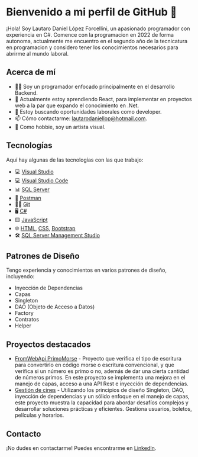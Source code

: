 # Bienvenido a mi perfil de GitHub 👋

¡Hola! Soy Lautaro Daniel López Forcellini, un apasionado programador con experiencia en C#. Comence con la programacion en 2022 de forma autonoma, actualmente me encuentro en el segundo año de la tecnicatura en programacion y considero tener los conocimientos necesarios para abrirme al mundo laboral.

## Acerca de mí

- 👨‍💻 Soy un programador enfocado principalmente en el desarrollo Backend.
- 🌱 Actualmente estoy aprendiendo React, para implementar en proyectos web a la par que expando el conocimiento en .Net.
- 💼 Estoy buscando oportunidades laborales como developer.
- 📫 Cómo contactarme: lautarodaniellop@hotmail.com.
- 🎨 Como hobbie, soy un artista visual.

## Tecnologías

Aquí hay algunas de las tecnologías con las que trabajo:

- 💻 [Visual Studio](https://visualstudio.microsoft.com/) 
- 💻 [Visual Studio Code](https://code.visualstudio.com/)
- 📊 [SQL Server](https://www.microsoft.com/en-us/sql-server/)
- 📧 [Postman](https://www.postman.com/)
- 🐱‍💻 [Git](https://git-scm.com/)
- 🖥️ [C#](https://docs.microsoft.com/en-us/dotnet/csharp/)
- 🟨 [JavaScript](https://developer.mozilla.org/en-US/docs/Web/JavaScript)
- 🌐 [HTML](https://developer.mozilla.org/en-US/docs/Web/HTML), [CSS](https://developer.mozilla.org/en-US/docs/Web/CSS), [Bootstrap](https://getbootstrap.com/)
- 🛠️ [SQL Server Management Studio](https://docs.microsoft.com/en-us/sql/ssms/sql-server-management-studio-ssms)

## Patrones de Diseño

Tengo experiencia y conocimientos en varios patrones de diseño, incluyendo:

- Inyección de Dependencias
- Capas
- Singleton
- DAO (Objeto de Acceso a Datos)
- Factory
- Contratos
- Helper

## Proyectos destacados

- [FromWebApi PrimoMorse](https://github.com/MinunLast/PrimosMorse) - Proyecto que verifica el tipo de escritura para convertirlo en código morse o escritura convencional, y que verifica si un número es primo o no, además de dar una cierta cantidad de números primos. En este proyecto se implementa una mejora en el manejo de capas, acceso a una API Rest e inyección de dependencias.
- [Gestión de cines](https://github.com/MinunLast/GestionCine) - Utilizando los principios de diseño Singleton, DAO, inyección de dependencias y un sólido enfoque en el manejo de capas, este proyecto muestra la capacidad para abordar desafíos complejos y desarrollar soluciones prácticas y eficientes. Gestiona usuarios, boletos, películas y horarios.


## Contacto

¡No dudes en contactarme! Puedes encontrarme en [LinkedIn]( https://www.linkedin.com/in/lautaro-daniel-lopez-forcellini/).

